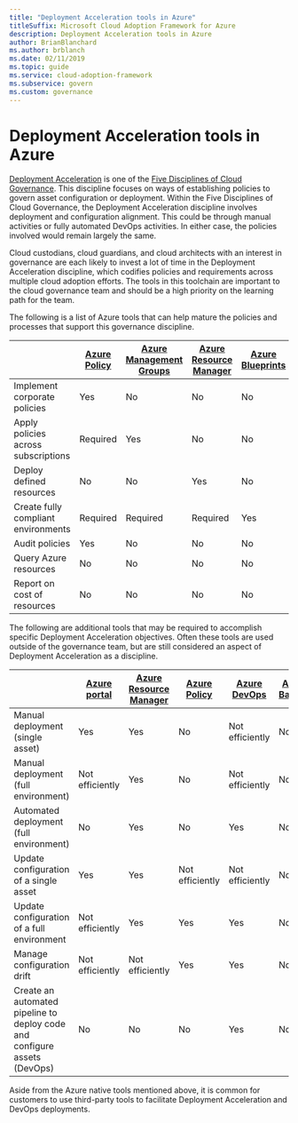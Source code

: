 ```yaml
---
title: "Deployment Acceleration tools in Azure"
titleSuffix: Microsoft Cloud Adoption Framework for Azure
description: Deployment Acceleration tools in Azure
author: BrianBlanchard
ms.author: brblanch
ms.date: 02/11/2019
ms.topic: guide
ms.service: cloud-adoption-framework
ms.subservice: govern
ms.custom: governance
---
```


# Deployment Acceleration tools in Azure

[Deployment Acceleration](./index.md) is one of the [Five Disciplines of Cloud Governance](../governance-disciplines.md). This discipline focuses on ways of establishing policies to govern asset configuration or deployment. Within the Five Disciplines of Cloud Governance, the Deployment Acceleration discipline involves deployment and configuration alignment. This could be through manual activities or fully automated DevOps activities. In either case, the policies involved would remain largely the same.

Cloud custodians, cloud guardians, and cloud architects with an interest in governance are each likely to invest a lot of time in the Deployment Acceleration discipline, which codifies policies and requirements across multiple cloud adoption efforts. The tools in this toolchain are important to the cloud governance team and should be a high priority on the learning path for the team.

The following is a list of Azure tools that can help mature the policies and processes that support this governance discipline.

|  | [Azure Policy](https://docs.microsoft.com/azure/governance/policy/overview) | [Azure Management Groups](https://docs.microsoft.com/azure/governance/management-groups) | [Azure Resource Manager](https://docs.microsoft.com/azure/azure-resource-manager/resource-group-overview) | [Azure Blueprints](https://docs.microsoft.com/azure/governance/blueprints/overview) | [Azure Resource Graph](https://docs.microsoft.com/azure/governance/resource-graph/overview) | [Azure Cost Management](https://docs.microsoft.com/azure/cost-management) |
|---------|---------|---------|---------|---------|---------|---------|
|Implement corporate policies     |Yes |No  |No  |No | No |No |
|Apply policies across subscriptions     |Required |Yes  |No  |No | No |No |
|Deploy defined resources     |No |No  |Yes  |No | No |No |
|Create fully compliant environments      |Required |Required  |Required  |Yes | No |No |
|Audit policies      |Yes |No  |No  |No | No |No |
|Query Azure resources      |No |No  |No  |No |Yes |No |
|Report on cost of resources      |No |No  |No  |No |No |Yes |

The following are additional tools that may be required to accomplish specific Deployment Acceleration objectives. Often these tools are used outside of the governance team, but are still considered an aspect of Deployment Acceleration as a discipline.

|  | [Azure portal](https://azure.microsoft.com/features/azure-portal)  | [Azure Resource Manager](https://docs.microsoft.com/azure/azure-resource-manager/resource-group-overview)  | [Azure Policy](https://docs.microsoft.com/azure/governance/policy/overview) | [Azure DevOps](https://docs.microsoft.com/azure/devops/index) | [Azure Backup](https://docs.microsoft.com/azure/backup/backup-introduction-to-azure-backup) | [Azure Site Recovery](https://docs.microsoft.com/azure/site-recovery/site-recovery-overview) |
|---------|---------|---------|---------|---------|---------|---------|
|Manual deployment (single asset)     | Yes | Yes  | No  | Not efficiently | No | Yes |
|Manual deployment (full environment)     | Not efficiently | Yes | No  | Not efficiently | No | Yes |
|Automated deployment (full environment)     | No  | Yes  | No  | Yes  | No | Yes |
|Update configuration of a single asset     | Yes | Yes | Not efficiently | Not efficiently | No | Yes - during replication |
|Update configuration of a full environment     | Not efficiently | Yes | Yes | Yes  | No | Yes - during replication |
|Manage configuration drift     | Not efficiently | Not efficiently | Yes  | Yes  | No | Yes - during replication |
|Create an automated pipeline to deploy code and configure assets (DevOps)     | No | No | No | Yes | No | No |

Aside from the Azure native tools mentioned above, it is common for customers to use third-party tools to facilitate Deployment Acceleration and DevOps deployments.
